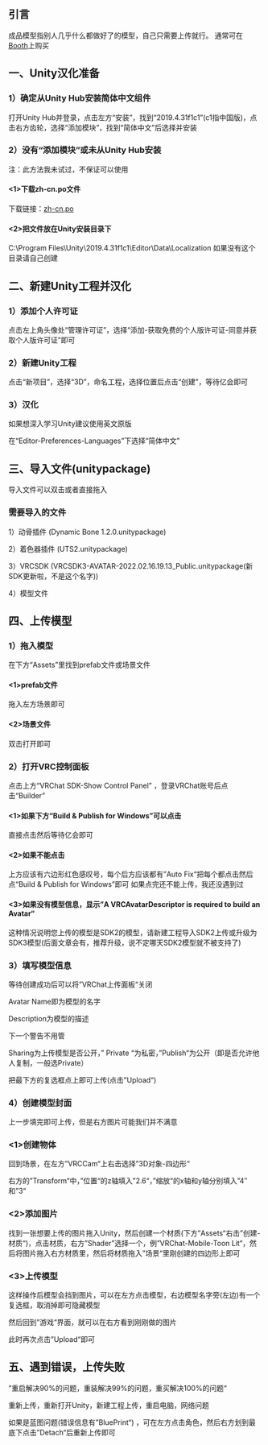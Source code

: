 ## 引言

成品模型指别人几乎什么都做好了的模型，自己只需要上传就行。
通常可在[Booth](https://booth.pm/zh-cn)上购买

## 一、Unity汉化准备

### 1）确定从Unity Hub安装简体中文组件

打开Unity Hub并登录，点击左方“安装”，找到“2019.4.31f1c1”(c1指中国版)，点击右方齿轮，选择“添加模块”，找到“简体中文”后选择并安装

### 2）没有“添加模块”或未从Unity Hub安装

注：此方法我未试过，不保证可以使用

#### <1>下载zh-cn.po文件

下载链接：[zh-cn.po](https://pan.vrchat.yexca.xyz/Unity%26Blender/zh-cn.po)

#### <2>把文件放在Unity安装目录下

C:\Program Files\Unity\2019.4.31f1c1\Editor\Data\Localization
如果没有这个目录请自己创建

## 二、新建Unity工程并汉化

### 1）添加个人许可证

点击左上角头像处“管理许可证”，选择“添加-获取免费的个人版许可证-同意并获取个人版许可证”即可

### 2）新建Unity工程

点击“新项目”，选择“3D”，命名工程，选择位置后点击“创建”，等待亿会即可

### 3）汉化

如果想深入学习Unity建议使用英文原版

在“Editor-Preferences-Languages”下选择“简体中文”

## 三、导入文件(unitypackage)

导入文件可以双击或者直接拖入

### 需要导入的文件

1）动骨插件 (Dynamic Bone 1.2.0.unitypackage)

2）着色器插件 (UTS2.unitypackage)

3）VRCSDK (VRCSDK3-AVATAR-2022.02.16.19.13_Public.unitypackage(新SDK更新啦，不是这个名字))

4）模型文件

## 四、上传模型

### 1）拖入模型

在下方“Assets”里找到prefab文件或场景文件

#### <1>prefab文件

拖入左方场景即可

#### <2>场景文件

双击打开即可

### 2）打开VRC控制面板

点击上方“VRChat SDK-Show Control Panel” ，登录VRChat账号后点击“Builder”

#### <1>如果下方“Build & Publish for Windows”可以点击

直接点击然后等待亿会即可

#### <2>如果不能点击

上方应该有六边形红色感叹号，每个后方应该都有”Auto Fix“把每个都点击然后点“Build & Publish for Windows”即可
如果点完还不能上传，我还没遇到过

#### <3>如果没有模型信息，显示”A VRCAvatarDescriptor is required to build an Avatar“

这种情况说明您上传的模型是SDK2的模型，请新建工程导入SDK2上传或升级为SDK3模型(后面文章会有，推荐升级，说不定哪天SDK2模型就不被支持了)

### 3）填写模型信息

等待创建成功后可以将”VRChat上传面板“关闭

Avatar Name即为模型的名字

Description为模型的描述

下一个警告不用管

Sharing为上传模型是否公开，” Private “为私密，”Publish“为公开（即是否允许他人复制，一般选Private）

把最下方的复选框点上即可上传(点击”Upload“)

### 4）创建模型封面

上一步填完即可上传，但是右方图片可能我们并不满意

### <1>创建物体

回到场景，在左方”VRCCam“上右击选择”3D对象-四边形“

右方的”Transform“中，”位置“的z轴填入”2.6“，”缩放“的x轴和y轴分别填入”4″和”3“

### <2>添加图片

找到一张想要上传的图片拖入Unity，然后创建一个材质(下方”Assets“右击”创建-材质“)，点击材质，右方”Shader”选择一个，例”VRChat-Mobile-Toon Lit“，然后将图片拖入右方材质里，然后将材质拖入”场景“里刚创建的四边形上即可

### <3>上传模型

这样操作后模型会挡到图片，可以在左方点击模型，右边模型名字旁(左边)有一个复选框，取消掉即可隐藏模型

然后回到”游戏“界面，就可以在右方看到刚刚做的图片

此时再次点击”Upload“即可

## 五、遇到错误，上传失败

”重启解决90%的问题，重装解决99%的问题，重买解决100%的问题“

重新上传，重新打开Unity，新建工程上传，重启电脑，网络问题

如果是蓝图问题(错误信息有”BluePrint“) ，可在左方点击角色，然后右方划到最底下点击”Detach“后重新上传即可